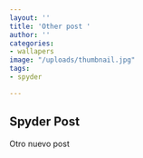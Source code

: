 ```yaml
---
layout: ''
title: 'Other post '
author: ''
categories:
- wallapers
image: "/uploads/thumbnail.jpg"
tags:
- spyder

---
```

## Spyder Post

Otro nuevo post
